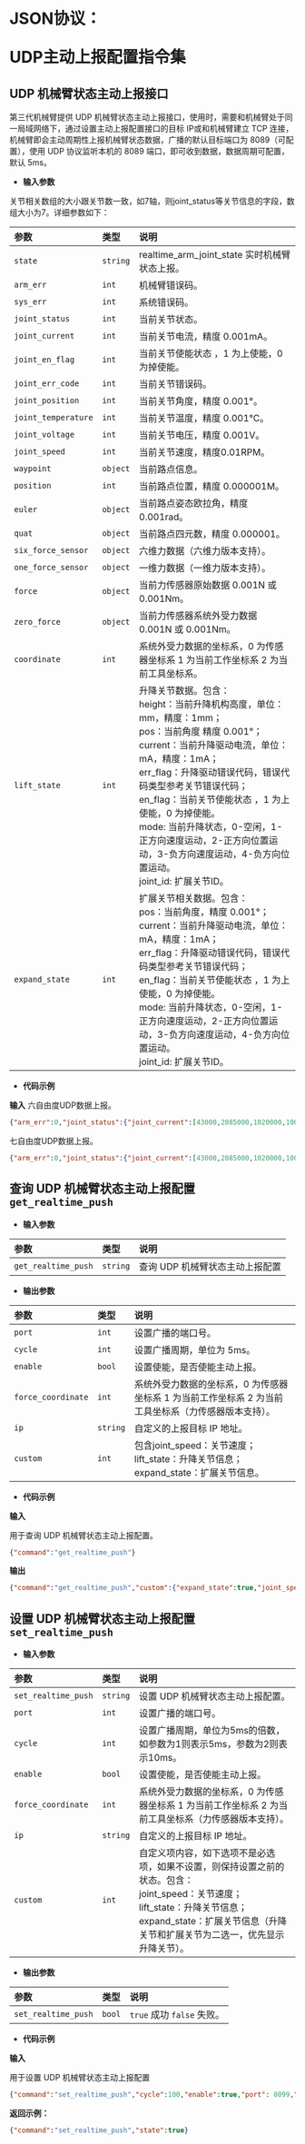 # <p class="hidden">JSON协议：</p>UDP主动上报配置指令集

## UDP 机械臂状态主动上报接口

第三代机械臂提供 UDP 机械臂状态主动上报接口，使用时，需要和机械臂处于同一局域网络下，通过设置主动上报配置接口的目标 IP或和机械臂建立 TCP 连接，机械臂即会主动周期性上报机械臂状态数据，广播的默认目标端口为 8089（可配置），使用 UDP 协议监听本机的 8089 端口，即可收到数据，数据周期可配置，默认 5ms。

- **输入参数**

关节相关数组的大小跟关节数一致，如7轴，则joint_status等关节信息的字段，数组大小为7。详细参数如下：

|   参数    |   类型    |   说明    |
|   :--     |   :--     |   :--     |
|`state`|`string`|realtime_arm_joint_state 实时机械臂状态上报。|
|`arm_err`|`int`|机械臂错误码。|
|`sys_err`|`int`|系统错误码。|
|`joint_status`|`int`|当前关节状态。|
|`joint_current`|`int`|当前关节电流，精度 0.001mA。|
|`joint_en_flag`|`int`|当前关节使能状态 ，1 为上使能，0 为掉使能。|
|`joint_err_code`|`int`|当前关节错误码。|
|`joint_position`|`int`|当前关节角度，精度 0.001°。|
|`joint_temperature`|`int`|当前关节温度，精度 0.001℃。|
|`joint_voltage`|`int`|当前关节电压，精度 0.001V。|
|`joint_speed`|`int`|当前关节速度，精度0.01RPM。|
|`waypoint`|`object`|当前路点信息。|
|`position`|`int`|当前路点位置，精度 0.000001M。|
|`euler`|`object`|当前路点姿态欧拉角，精度 0.001rad。|
|`quat`|`object`|当前路点四元数，精度 0.000001。|
|`six_force_sensor`|`object`|六维力数据（六维力版本支持）。|
|`one_force_sensor`|`object`|一维力数据（一维力版本支持）。|
|`force`|`object`|当前力传感器原始数据 0.001N 或 0.001Nm。|
|`zero_force`|`object`|当前力传感器系统外受力数据 0.001N 或 0.001Nm。|
|`coordinate`|`int`|系统外受力数据的坐标系，0 为传感器坐标系 1 为当前工作坐标系 2 为当前工具坐标系。|
|`lift_state`|`int`|升降关节数据。包含：<br>height：当前升降机构高度，单位：mm，精度：1mm；<br>pos：当前角度  精度 0.001°；<br>current：当前升降驱动电流，单位：mA，精度：1mA；<br>err_flag：升降驱动错误代码，错误代码类型参考关节错误代码；<br>en_flag：当前关节使能状态 ，1 为上使能，0 为掉使能。<br>mode: 当前升降状态，0-空闲，1-正方向速度运动，2-正方向位置运动，3-负方向速度运动，4-负方向位置运动。<br>joint_id: 扩展关节ID。|
|`expand_state`|`int`|扩展关节相关数据。包含：<br>pos：当前角度，精度 0.001°；<br>current：当前升降驱动电流，单位：mA，精度：1mA；<br>err_flag：升降驱动错误代码，错误代码类型参考关节错误代码；<br>en_flag：当前关节使能状态 ，1 为上使能，0 为掉使能。<br>mode: 当前升降状态，0-空闲，1-正方向速度运动，2-正方向位置运动，3-负方向速度运动，4-负方向位置运动。<br>joint_id: 扩展关节ID。|

- **代码示例**

**输入**
六自由度UDP数据上报。

```json
{"arm_err":0,"joint_status":{"joint_current":[43000,2085000,1020000,1000,257000,-57000],"joint_en_flag":[1,1,1,1,1,1],"joint_err_code":[0,0,0,0,0,0],"joint_position":[13434,-69764,2926,-4742,-45721,-223],"joint_temperature":[33000,35000,37000,36000,37000,39000],"joint_voltage":[22000,22000,22000,22000,22000,22000]},"six_force_sensor":{"force":[-13000,3799,-22393,-216,-408,481],"zero_force":[17476,10415,30827,5,2,2],"coordinate":1},"state":"realtime_arm_joint_state","sys_err":0,"waypoint":{"euler":[2935,2935,2935],"position":[578568,127709,345856],"quat":[-23405,824245,106348,555663]}}
```


七自由度UDP数据上报。

```json
{"arm_err":0,"joint_status":{"joint_current":[43000,2085000,1020000,1000,257000,-57000,1000],"joint_en_flag":[1,1,1,1,1,1,1],"joint_err_code":[0,0,0,0,0,0,0],"joint_position":[13434,-69764,2926,-4742,-45721,-223,-223],"joint_temperature":[33000,35000,37000,36000,37000,39000,37000],"joint_voltage":[22000,22000,22000,22000,22000,22000,22000]},"six_force_sensor":{"force":[-13000,3799,-22393,-216,-408,481],"zero_force":[17476,10415,30827,5,2,2],"coordinate":1},"state":"realtime_arm_joint_state","sys_err":0,"waypoint":{"euler":[2935,2935,2935],"position":[578568,127709,345856],"quat":[-23405,824245,106348,555663]}}
```

## 查询 UDP 机械臂状态主动上报配置`get_realtime_push`

- **输入参数**

|   参数    |   类型    |   说明    |
|   :--     |   :--     |   :--     |
|   `get_realtime_push`     |   `string`   |   查询 UDP 机械臂状态主动上报配置     |


- **输出参数**

|   参数    |   类型    |   说明    |
|   :--     |   :--     |   :--     |
|`port`|`int`|设置广播的端口号。|
|`cycle`|`int`|设置广播周期，单位为 5ms。|
|`enable`|`bool`|设置使能，是否使能主动上报。|
|`force_coordinate`|`int`|系统外受力数据的坐标系，0 为传感器坐标系 1 为当前工作坐标系 2 为当前工具坐标系（力传感器版本支持）。|
|`ip`|`string`|自定义的上报目标 IP 地址。|
|`custom`|`int`| 包含joint_speed：关节速度；lift_state：升降关节信息；expand_state：扩展关节信息。|

- **代码示例**

**输入**

用于查询 UDP 机械臂状态主动上报配置。

```json
{"command":"get_realtime_push"}
```

**输出**

```json
{"command":"get_realtime_push","custom":{"expand_state":true,"joint_speed":true,"lift_state":true},"cycle":100,"enable":true,"force_coordinate":2,"ip":"192.168.1.10","port":8099}
```


## 设置 UDP 机械臂状态主动上报配置`set_realtime_push`

- **输入参数**

|   参数    |   类型    |   说明    |
|   :--     |   :--     |   :--     |
|`set_realtime_push`|   `string`   |   设置 UDP 机械臂状态主动上报配置。     |
|`port`|`int`|设置广播的端口号。|
|`cycle`|`int`|设置广播周期，单位为5ms的倍数，如参数为1则表示5ms，参数为2则表示10ms。|
|`enable`|`bool`|设置使能，是否使能主动上报。|
|`force_coordinate`|`int`|系统外受力数据的坐标系，0 为传感器坐标系 1 为当前工作坐标系 2 为当前工具坐标系（力传感器版本支持）。|
|`ip`|`string`|自定义的上报目标 IP 地址。|
|`custom`|`int`| 自定义项内容，如下选项不是必选项，如果不设置，则保持设置之前的状态。包含：<br>joint_speed：关节速度；<br>lift_state：升降关节信息；<br>expand_state：扩展关节信息（升降关节和扩展关节为二选一，优先显示升降关节）。|

- **输出参数**

|   参数    |   类型    |   说明    |
|   :--     |   :--     |   :--     |
|`set_realtime_push`|`bool`|`true` 成功  `false`  失败。|

- **代码示例**

**输入**

用于设置 UDP 机械臂状态主动上报配置

```json
{"command":"set_realtime_push","cycle":100,"enable":true,"port": 8099,"force_coordinate":2,"ip":"192.168.1.223","custom":{"joint_speed":true,"lift_state":true,"expand_state":true}}
```

**返回示例：**

```json
{"command":"set_realtime_push","state":true}
```
